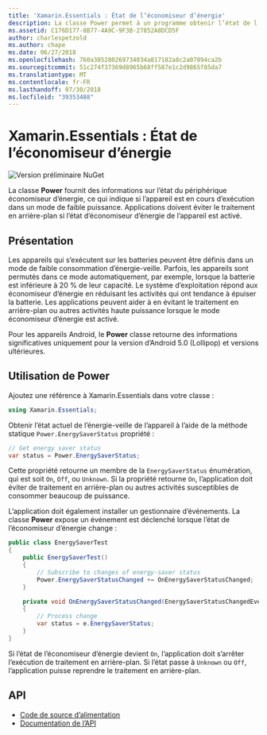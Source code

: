 ```yaml
---
title: 'Xamarin.Essentials : État de l’économiseur d’énergie'
description: La classe Power permet à un programme obtenir l’état de l’économiseur d’énergie pour déterminer si l’appareil fonctionne dans un mode de faible puissance.
ms.assetid: C176D177-8B77-4A9C-9F3B-27852A8DCD5F
author: charlespetzold
ms.author: chape
ms.date: 06/27/2018
ms.openlocfilehash: 760a305280269734034a817182a8c2a07894ca2b
ms.sourcegitcommit: 51c274f37369d8965b68ff587e1c2d9865f85da7
ms.translationtype: MT
ms.contentlocale: fr-FR
ms.lasthandoff: 07/30/2018
ms.locfileid: "39353488"
---
```

# <a name="xamarinessentials-power-energy-saver-status"></a>Xamarin.Essentials : État de l’économiseur d’énergie

![Version préliminaire NuGet](~/media/shared/pre-release.png)

La classe **Power** fournit des informations sur l’état du périphérique économiseur d’énergie, ce qui indique si l’appareil est en cours d’exécution dans un mode de faible puissance. Applications doivent éviter le traitement en arrière-plan si l’état d’économiseur d’énergie de l’appareil est activé.

## <a name="background"></a>Présentation

Les appareils qui s’exécutent sur les batteries peuvent être définis dans un mode de faible consommation d’énergie-veille. Parfois, les appareils sont permutés dans ce mode automatiquement, par exemple, lorsque la batterie est inférieure à 20 % de leur capacité. Le système d’exploitation répond aux économiseur d’énergie en réduisant les activités qui ont tendance à épuiser la batterie. Les applications peuvent aider à en évitant le traitement en arrière-plan ou autres activités haute puissance lorsque le mode économiseur d’énergie est activé.

Pour les appareils Android, le **Power** classe retourne des informations significatives uniquement pour la version d’Android 5.0 (Lollipop) et versions ultérieures.

## <a name="using-the-power-class"></a>Utilisation de **Power**

Ajoutez une référence à Xamarin.Essentials dans votre classe :

```csharp
using Xamarin.Essentials;
```

Obtenir l’état actuel de l’énergie-veille de l’appareil à l’aide de la méthode statique `Power.EnergySaverStatus` propriété :

```csharp
// Get energy saver status
var status = Power.EnergySaverStatus;
```

Cette propriété retourne un membre de la `EnergySaverStatus` énumération, qui est soit `On`, `Off`, ou `Unknown`. Si la propriété retourne `On`, l’application doit éviter de traitement en arrière-plan ou autres activités susceptibles de consommer beaucoup de puissance.

L’application doit également installer un gestionnaire d’événements. La classe **Power** expose un événement est déclenché lorsque l’état de l’économiseur d’énergie change :

```csharp
public class EnergySaverTest
{
    public EnergySaverTest()
    {
        // Subscribe to changes of energy-saver status
        Power.EnergySaverStatusChanged += OnEnergySaverStatusChanged;
    }

    private void OnEnergySaverStatusChanged(EnergySaverStatusChangedEventArgs e)
    {
        // Process change
        var status = e.EnergySaverStatus;
    }
}
```

Si l’état de l’économiseur d’énergie devient `On`, l’application doit s’arrêter l’exécution de traitement en arrière-plan. Si l’état passe à `Unknown` ou `Off`, l’application puisse reprendre le traitement en arrière-plan.

## <a name="api"></a>API

- [Code de source d’alimentation](https://github.com/xamarin/Essentials/tree/master/Xamarin.Essentials/Power)
- [Documentation de l’API](xref:Xamarin.Essentials.Power)
